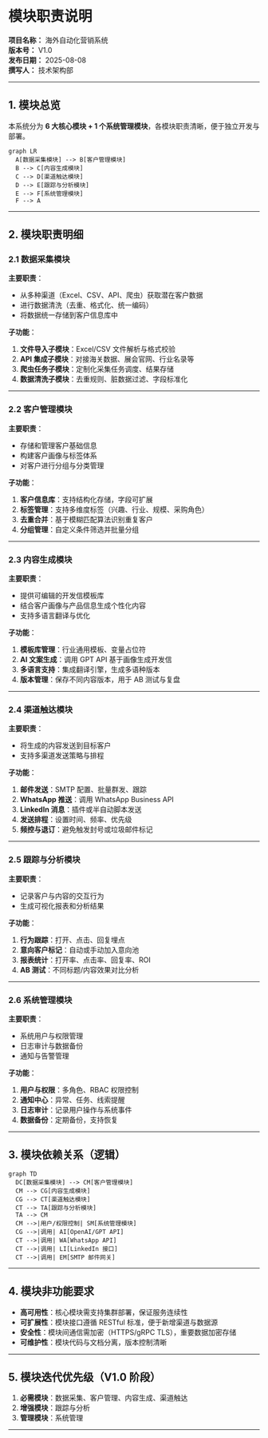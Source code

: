 # 模块职责说明
**项目名称：** 海外自动化营销系统  
**版本号：** V1.0  
**发布日期：** 2025-08-08  
**撰写人：** 技术架构部  

---

## 1. 模块总览

本系统分为 **6 大核心模块 + 1 个系统管理模块**，各模块职责清晰，便于独立开发与部署。

```mermaid
graph LR
  A[数据采集模块] --> B[客户管理模块]
  B --> C[内容生成模块]
  C --> D[渠道触达模块]
  D --> E[跟踪与分析模块]
  E --> F[系统管理模块]
  F --> A
```

---

## 2. 模块职责明细

### 2.1 数据采集模块
**主要职责**：
- 从多种渠道（Excel、CSV、API、爬虫）获取潜在客户数据
- 进行数据清洗（去重、格式化、统一编码）
- 将数据统一存储到客户信息库中

**子功能**：
1. **文件导入子模块**：Excel/CSV 文件解析与格式校验
2. **API 集成子模块**：对接海关数据、展会官网、行业名录等
3. **爬虫任务子模块**：定制化采集任务调度、结果存储
4. **数据清洗子模块**：去重规则、脏数据过滤、字段标准化

---

### 2.2 客户管理模块
**主要职责**：
- 存储和管理客户基础信息
- 构建客户画像与标签体系
- 对客户进行分组与分类管理

**子功能**：
1. **客户信息库**：支持结构化存储，字段可扩展
2. **标签管理**：支持多维度标签（兴趣、行业、规模、采购角色）
3. **去重合并**：基于模糊匹配算法识别重复客户
4. **分组管理**：自定义条件筛选并批量分组

---

### 2.3 内容生成模块
**主要职责**：
- 提供可编辑的开发信模板库
- 结合客户画像与产品信息生成个性化内容
- 支持多语言翻译与优化

**子功能**：
1. **模板库管理**：行业通用模板、变量占位符
2. **AI 文案生成**：调用 GPT API 基于画像生成开发信
3. **多语言支持**：集成翻译引擎，生成多语种版本
4. **版本管理**：保存不同内容版本，用于 AB 测试与复盘

---

### 2.4 渠道触达模块
**主要职责**：
- 将生成的内容发送到目标客户
- 支持多渠道发送策略与排程

**子功能**：
1. **邮件发送**：SMTP 配置、批量群发、跟踪
2. **WhatsApp 推送**：调用 WhatsApp Business API
3. **LinkedIn 消息**：插件或半自动脚本发送
4. **发送排程**：设置时间、频率、优先级
5. **频控与退订**：避免触发封号或垃圾邮件标记

---

### 2.5 跟踪与分析模块
**主要职责**：
- 记录客户与内容的交互行为
- 生成可视化报表和分析结果

**子功能**：
1. **行为跟踪**：打开、点击、回复埋点
2. **意向客户标记**：自动或手动加入意向池
3. **报表统计**：打开率、点击率、回复率、ROI
4. **AB 测试**：不同标题/内容效果对比分析

---

### 2.6 系统管理模块
**主要职责**：
- 系统用户与权限管理
- 日志审计与数据备份
- 通知与告警管理

**子功能**：
1. **用户与权限**：多角色、RBAC 权限控制
2. **通知中心**：异常、任务、线索提醒
3. **日志审计**：记录用户操作与系统事件
4. **数据备份**：定期备份，支持恢复

---

## 3. 模块依赖关系（逻辑）

```mermaid
graph TD
  DC[数据采集模块] --> CM[客户管理模块]
  CM --> CG[内容生成模块]
  CG --> CT[渠道触达模块]
  CT --> TA[跟踪与分析模块]
  TA --> CM
  CM -->|用户/权限控制| SM[系统管理模块]
  CG -->|调用| AI[OpenAI/GPT API]
  CT -->|调用| WA[WhatsApp API]
  CT -->|调用| LI[LinkedIn 接口]
  CT -->|调用| EM[SMTP 邮件网关]
```

---

## 4. 模块非功能要求
- **高可用性**：核心模块需支持集群部署，保证服务连续性
- **可扩展性**：模块接口遵循 RESTful 标准，便于新增渠道与数据源
- **安全性**：模块间通信需加密（HTTPS/gRPC TLS），重要数据加密存储
- **可维护性**：模块代码与文档分离，版本控制清晰

---

## 5. 模块迭代优先级（V1.0 阶段）
1. **必需模块**：数据采集、客户管理、内容生成、渠道触达
2. **增强模块**：跟踪与分析
3. **管理模块**：系统管理

---